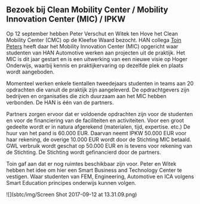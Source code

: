 ## Bezoek bij Clean Mobility Center / Mobility Innovation Center (MIC) / IPKW

Op 12 september hebben Peter Verschut en Witek ten Hove het Clean Mobility Center (CMC) op de Kleefse Waard bezocht. HAN collega [Toin Peters](https://www.linkedin.com/in/toin-peters-81902623/?ppe=1) heeft daar het Mobility Innovation Center (MIC) opgericht waar studenten van HAN Automotive werken aan projecten uit de praktijk. Het MIC is dit jaar gestart en is een uitwerking van een nieuwe visie op Hoger Onderwijs, waarbij kennis en praktijkervaring op dezelfde plek en plaats wordt aangeboden.

Momenteel werken enkele tientallen tweedejaars studenten in teams aan 20 opdrachten die vanuit de praktijk zijn aangeleverd. De opdrachtgevers zijn bedrijven en organisaties die zich duurzaam aan het MIC hebben verbonden. De HAN is één van de partners.

Partners zorgen ervoor dat er voldoende opdrachten zijn voor de studenten en voor de financiering van de faciliteiten en activiteiten. Voor een groot gedeelte wordt er in natura afgerekend (materialen, tijd, expertise. etc.) De huur van het pand is 60.000 EUR. Daarvan neemt IPKW 50.000 EUR voor haar rekening, de overige 10.000 EUR wordt door de Stichting MIC betaald. GWL verbruik wordt geschat op 50.000 EUR en is tevens voor rekening van de Stichting. De Stichting wordt gefinancierd door de partners.

Toin gaf aan dat er nog ruimtes beschikbaar zijn voor. Peter en Witek hebben het idee om hier een Smart Business and Technology Center te vestigen. Waar studenten van FEM, Engineering, Automotive en ICA volgens Smart Education principes onderwijs kunnen volgen.

![](sbtc/img/Screen Shot 2017-09-12 at 13.31.09.png)
